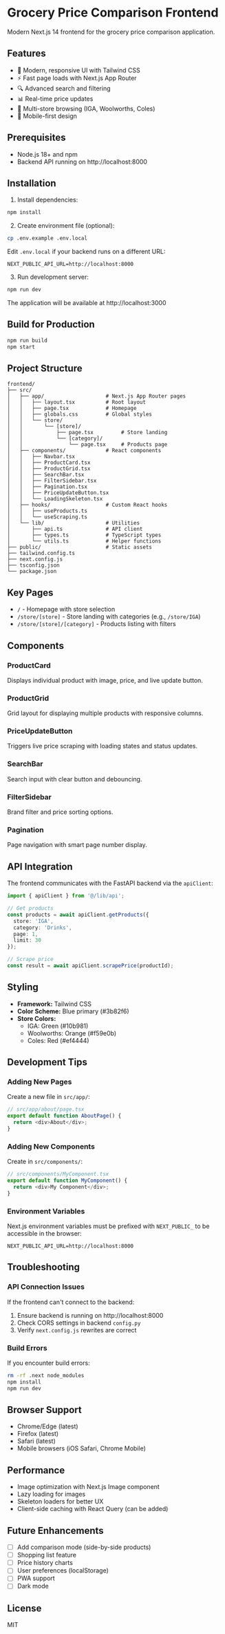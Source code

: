 # Grocery Price Comparison Frontend

Modern Next.js 14 frontend for the grocery price comparison application.

## Features

- 🎨 Modern, responsive UI with Tailwind CSS
- ⚡ Fast page loads with Next.js App Router
- 🔍 Advanced search and filtering
- 📊 Real-time price updates
- 🛒 Multi-store browsing (IGA, Woolworths, Coles)
- 📱 Mobile-first design

## Prerequisites

- Node.js 18+ and npm
- Backend API running on http://localhost:8000

## Installation

1. Install dependencies:

```bash
npm install
```

2. Create environment file (optional):

```bash
cp .env.example .env.local
```

Edit `.env.local` if your backend runs on a different URL:

```env
NEXT_PUBLIC_API_URL=http://localhost:8000
```

3. Run development server:

```bash
npm run dev
```

The application will be available at http://localhost:3000

## Build for Production

```bash
npm run build
npm start
```

## Project Structure

```
frontend/
├── src/
│   ├── app/                    # Next.js App Router pages
│   │   ├── layout.tsx          # Root layout
│   │   ├── page.tsx            # Homepage
│   │   ├── globals.css         # Global styles
│   │   └── store/
│   │       └── [store]/
│   │           ├── page.tsx         # Store landing
│   │           └── [category]/
│   │               └── page.tsx     # Products page
│   ├── components/             # React components
│   │   ├── Navbar.tsx
│   │   ├── ProductCard.tsx
│   │   ├── ProductGrid.tsx
│   │   ├── SearchBar.tsx
│   │   ├── FilterSidebar.tsx
│   │   ├── Pagination.tsx
│   │   ├── PriceUpdateButton.tsx
│   │   └── LoadingSkeleton.tsx
│   ├── hooks/                  # Custom React hooks
│   │   ├── useProducts.ts
│   │   └── useScraping.ts
│   └── lib/                    # Utilities
│       ├── api.ts              # API client
│       ├── types.ts            # TypeScript types
│       └── utils.ts            # Helper functions
├── public/                     # Static assets
├── tailwind.config.ts
├── next.config.js
├── tsconfig.json
└── package.json
```

## Key Pages

- `/` - Homepage with store selection
- `/store/[store]` - Store landing with categories (e.g., `/store/IGA`)
- `/store/[store]/[category]` - Products listing with filters

## Components

### ProductCard
Displays individual product with image, price, and live update button.

### ProductGrid
Grid layout for displaying multiple products with responsive columns.

### PriceUpdateButton
Triggers live price scraping with loading states and status updates.

### SearchBar
Search input with clear button and debouncing.

### FilterSidebar
Brand filter and price sorting options.

### Pagination
Page navigation with smart page number display.

## API Integration

The frontend communicates with the FastAPI backend via the `apiClient`:

```typescript
import { apiClient } from '@/lib/api';

// Get products
const products = await apiClient.getProducts({
  store: 'IGA',
  category: 'Drinks',
  page: 1,
  limit: 30
});

// Scrape price
const result = await apiClient.scrapePrice(productId);
```

## Styling

- **Framework:** Tailwind CSS
- **Color Scheme:** Blue primary (#3b82f6)
- **Store Colors:**
  - IGA: Green (#10b981)
  - Woolworths: Orange (#f59e0b)
  - Coles: Red (#ef4444)

## Development Tips

### Adding New Pages

Create a new file in `src/app/`:

```typescript
// src/app/about/page.tsx
export default function AboutPage() {
  return <div>About</div>;
}
```

### Adding New Components

Create in `src/components/`:

```typescript
// src/components/MyComponent.tsx
export default function MyComponent() {
  return <div>My Component</div>;
}
```

### Environment Variables

Next.js environment variables must be prefixed with `NEXT_PUBLIC_` to be accessible in the browser:

```env
NEXT_PUBLIC_API_URL=http://localhost:8000
```

## Troubleshooting

### API Connection Issues

If the frontend can't connect to the backend:

1. Ensure backend is running on http://localhost:8000
2. Check CORS settings in backend `config.py`
3. Verify `next.config.js` rewrites are correct

### Build Errors

If you encounter build errors:

```bash
rm -rf .next node_modules
npm install
npm run dev
```

## Browser Support

- Chrome/Edge (latest)
- Firefox (latest)
- Safari (latest)
- Mobile browsers (iOS Safari, Chrome Mobile)

## Performance

- Image optimization with Next.js Image component
- Lazy loading for images
- Skeleton loaders for better UX
- Client-side caching with React Query (can be added)

## Future Enhancements

- [ ] Add comparison mode (side-by-side products)
- [ ] Shopping list feature
- [ ] Price history charts
- [ ] User preferences (localStorage)
- [ ] PWA support
- [ ] Dark mode

## License

MIT
